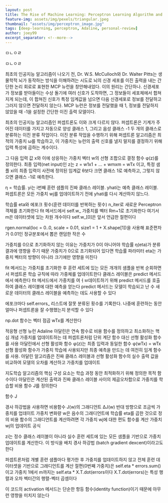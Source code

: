 ```yaml
---
layout: post
title: The Rise of Machine Learning: Perceptron Learning Algorithm and its fallacies
feature-img: assets/img/pexels/triangular.jpeg
thumbnail: "assets/img/perceptron_image.jpg"
tags: [deep-learning, perceptron, Adaline, personal-review]
author: joey99
excerpt_separator: <!--more-->
---
```


<p> ㅁㄴㅇㄹ </p>
<p> ㅁㄴㅇㄹ </p>  
<!--more-->

최초의 인공지능 알고리즘이 나오기 전, Dr. W.S. McCulloch와 Dr. Walter Pitts는 생물학적 뇌가 동작하는 방식을 이해하려는 시도로
뇌의 신경 세포를 이진 출력을 내는 간단한 논리 회로로 표현한 MCP 뉴런을 창안해내었다.
이의 원리는 간단하나. 신경세포가 정보를 받아들이는 수상 돌기에 여러 신호가 도착하면, 그 정보들이 세포체에서 합쳐지게 되는데,
이 합쳐진 신호가 특정 임계값을 넘으면 다음 신경세포로 정보를 전달하고 그러지 않으면 전달하지 않는다.
MCP 뉴런은 정보를 전달했을 때 1, 정보를 전달하지 않았을 때 -1을 설정한 간단한 이진 출력 모델이다.

최초의 인공지능 알고리즘인 퍼셉트론도 이와 크게 다르지 않다.
퍼셉트론은 기계가 주어진 데이터를 가지고 자동으로 양성 클래스 1, 그리고 음성 클래스 -1 두 개의 클래스로 분류하는 이진 분류 작업이다.
이진 분류 작업을 수행하기 위해 퍼셉트론 알고리즘은 최적의 가중치 ω를 학습하고,
이 가중치는 뉴런의 출력 신호를 낼지 말지를 결정하기 위해 입력 특성에 곱하는 계수이다.

그 다음 입력 값 x와 이에 상응하는 가중치 벡터 w의 선형 조합으로 결정 함수 φ(z)를 정의한다.
최종 입력(net input)인 z는 z = w1x1 + ... + wmxm = wTx 이고, 
특정 샘플 xi의 최종 입력이 사전에 정의된 임계값 θ보다 크면 클래스 1로 예측하고, 그렇지 않으면 클래스 -1로 예측한다.

η = 학습률. yi는 i번째 훈련 샘플의 진짜 클래스 레이블. yhati는 예측 클래스 레이블.
퍼셉트론은 모든 가중치 wj를 업데이트하기 전에 yhati를 다시 계산하지 않느다.

 학습률 eta와 에포크 횟수(훈련 데이터를 반복하는 횟수) n_iter로 새로운 Perceptron 객체를 초기화한다
 fit 메서드에서 self.w_ 가중치를 벡터 Rm+1로 초기화한다
 여기서 m은 데이터셋에 있는 차원 개수이다
 self.w_[0]은 앞서 언급한 절편이다
 
 rgen.normal(loc = 0..0, scale = 0.01, size1 = 1 + X.shape[1])을 사용해 표준편차가 0.01인 정규분포에서 뽑은 랜덤한 작은 수
 
 가중치를 0으로 초기화하지 않는 이유는 가중치가 0이 아니어야 학습률 η(eta)가 분류 결과에 영향을 주기 때문
 가중치가 0으로 초기화되어 있다면 학습률 파라미터 eta는 가중치 벡터의 방향이 아니라 크기에만 영향을 미친다
 
 fit 메서드는 가중치를 초기화한 후 훈련 세트에 있는 모든 개개의 샘플을 반복 순회하면서 퍼셉트론 학습 규칙에 따라 가중체를 업데이트한다
 클래스 레이블은 predict 메서드에서 예측한다
 fit 메서드에서 가중치를 여ㅓㅂ데이트하기 위해 predict 메서드를 호출하여 클래스 레이블에 대한 예측을 얻는다
 predict 메서드는 모델이 학습되고 난 수 새로운 데이터의 클래스 레이블을 예측하는 데도 사용할 수 있다
 
 에포크마다 self.errors_ 리스트에 잘못 분류된 횟수를 기록한다. 나중에 훈련하는 동안 얼마나 퍼셉트론을 잘 수행했는지 분석할 수 있다
 
 np.dot 함수는 벡터 점곱 wTx를 계산한다
 
 적응형 선형 뉴런 Adaline
 아달린은 연속 함수로 비용 함수를 정의하고 최소화하는 핵심 개념
 가중치를 업데이트하는 데 퍼셉트론처럼 단위 계단 함수 대신 선형 활성화 함수를 사용
 아달린에서 선형 활성화 함수 φ(z)는 최종 입력과 동일한 함수
 φ(wTx) = wTx
 선형 활성화 함수가 가중치 학습에 사용되지만 최종 예측을 만드는 데 여전히 임계 함수를 사용. 
 아달린 알고리즘은 진짜 클래스 레이블과 선형 활성화 함수의 실수 출력 값을 비교하여 모델의 오차를 계산하고 가중치를 업데이트
 
 지도학습 알고리즘의 핵심 구성 요소는 학습 과정 동안 최적화하기 위해 정의한 목적 함수이다
 아달린은 계산된 출력과 진짜 클래스 레이블 사이의 제곱오차합으로 가중치를 학습할 비용 함수 J를 정의한다
 
 함수 J
 
 경사 하강법을 사용하면 비용함수 J(w)의 그래디언트 ΔJ(w) 반대 방향으로 조금씩 가중치를 업데이트
 가중치 변화량 w은 음수의 그래디언트에 학습률 eta를 곱한 것으로 정의
 비용 함수의 그래디언트를 계산하려면 각 가중치 wj에 대한 편도 함수를 계산
 가중치 wj의 업데이트 공식
 
 zi는 정수 클래스 레이블이 아니라 실수
 훈련 세트에 있는 모든 샘플을 기반으로 가중치 업데이트를 계산한다. 이 방식을 배치 경사 하강법 (batch gradient dexcent)이라고도 한다
 
 
 퍼셉트론처럼 개별 훈련 샘플마다 평가한 후 가중치를 업데이트하지 않고 전체 훈련 데이터셋을 기반으로 그래디언트를 계산
 절편(0번째 가중치)은 self.eta * errors.sum()이고 가중치 1에서 m까지는 self.eta * X.T.dot(errors이다
 X.T.dot(errors)는 특성 행렬과 오차 벡터간의 행렬-벡터 곱셈이다
 
 이 코드의 activation 메서드는 단순한 항등 함수(identity function)이기 때문에 아무런 영향을 미치지 않는다
 
 
 
 
 
 
 
 
 
 
 
 

